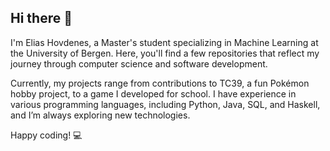 ## Hi there 👋

I'm Elias Hovdenes, a Master's student specializing in Machine Learning at the University of Bergen. Here, you'll find a few repositories that reflect my journey through computer science and software development.

Currently, my projects range from contributions to TC39, a fun Pokémon hobby project, to a game I developed for school. I have experience in various programming languages, including Python, Java, SQL, and Haskell, and I’m always exploring new technologies.

Happy coding! 💻
